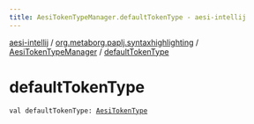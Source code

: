 ```yaml
---
title: AesiTokenTypeManager.defaultTokenType - aesi-intellij
---
```


[aesi-intellij](../../index.html) / [org.metaborg.paplj.syntaxhighlighting](../index.html) / [AesiTokenTypeManager](index.html) / [defaultTokenType](.)

# defaultTokenType

`val defaultTokenType: `[`AesiTokenType`](../-aesi-token-type/index.html)
